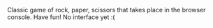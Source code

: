 Classic game of rock, paper, scissors that takes place in the browser console. Have fun!
No interface yet :(